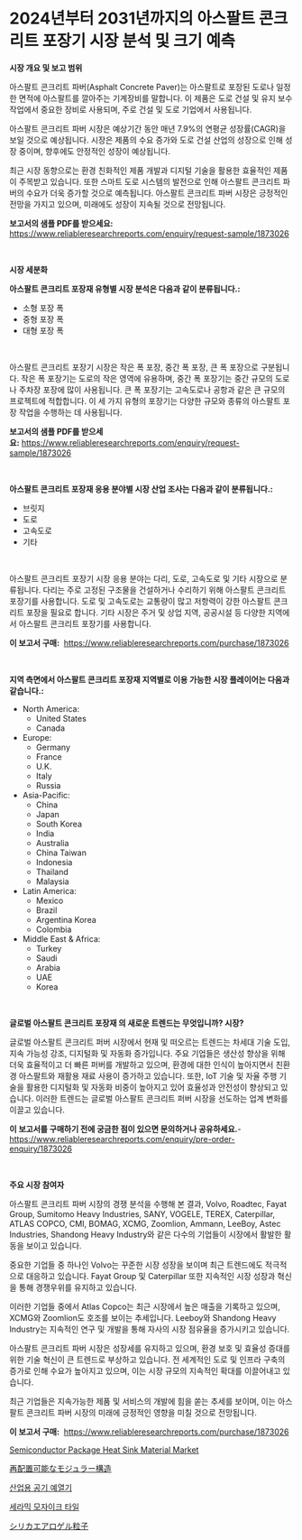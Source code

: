 <p><h1>2024년부터 2031년까지의 아스팔트 콘크리트 포장기 시장 분석 및 크기 예측</h1></p><p><strong>시장 개요 및 보고 범위</strong></p>
<p><p>아스팔트 콘크리트 파버(Asphalt Concrete Paver)는 아스팔트로 포장된 도로나 일정한 면적에 아스팔트를 깔아주는 기계장비를 말합니다. 이 제품은 도로 건설 및 유지 보수 작업에서 중요한 장비로 사용되며, 주로 건설 및 도로 기업에서 사용됩니다.</p><p>아스팔트 콘크리트 파버 시장은 예상기간 동안 매년 7.9%의 연평균 성장률(CAGR)을 보일 것으로 예상됩니다. 시장은 제품의 수요 증가와 도로 건설 산업의 성장으로 인해 성장 중이며, 향후에도 안정적인 성장이 예상됩니다.</p><p>최근 시장 동향으로는 환경 친화적인 제품 개발과 디지털 기술을 활용한 효율적인 제품이 주목받고 있습니다. 또한 스마트 도로 시스템의 발전으로 인해 아스팔트 콘크리트 파버의 수요가 더욱 증가할 것으로 예측됩니다. 아스팔트 콘크리트 파버 시장은 긍정적인 전망을 가지고 있으며, 미래에도 성장이 지속될 것으로 전망됩니다.</p></p>
<p><strong>보고서의 샘플 PDF를 받으세요:</strong> <a href="https://www.reliableresearchreports.com/enquiry/request-sample/1873026">https://www.reliableresearchreports.com/enquiry/request-sample/1873026</a></p>
<p>&nbsp;</p>
<p><strong>시장 세분화</strong></p>
<p><strong>아스팔트 콘크리트 포장재 유형별 시장 분석은 다음과 같이 분류됩니다.:</strong></p>
<p><ul><li>소형 포장 폭</li><li>중형 포장 폭</li><li>대형 포장 폭</li></ul></p>
<p>&nbsp;</p>
<p><p>아스팔트 콘크리트 포장기 시장은 작은 폭 포장, 중간 폭 포장, 큰 폭 포장으로 구분됩니다. 작은 폭 포장기는 도로의 작은 영역에 유용하며, 중간 폭 포장기는 중간 규모의 도로나 주차장 포장에 많이 사용됩니다. 큰 폭 포장기는 고속도로나 공항과 같은 큰 규모의 프로젝트에 적합합니다. 이 세 가지 유형의 포장기는 다양한 규모와 종류의 아스팔트 포장 작업을 수행하는 데 사용됩니다.</p></p>
<p><strong>보고서의 샘플 PDF를 받으세요:</strong>&nbsp;<a href="https://www.reliableresearchreports.com/enquiry/request-sample/1873026">https://www.reliableresearchreports.com/enquiry/request-sample/1873026</a></p>
<p>&nbsp;</p>
<p><strong> 아스팔트 콘크리트 포장재 응용 분야별 시장 산업 조사는 다음과 같이 분류됩니다.:</strong></p>
<p><ul><li>브릿지</li><li>도로</li><li>고속도로</li><li>기타</li></ul></p>
<p>&nbsp;</p>
<p><p>아스팔트 콘크리트 포장기 시장 응용 분야는 다리, 도로, 고속도로 및 기타 시장으로 분류됩니다. 다리는 주로 고정된 구조물을 건설하거나 수리하기 위해 아스팔트 콘크리트 포장기를 사용합니다. 도로 및 고속도로는 교통량이 많고 저항력이 강한 아스팔트 콘크리트 포장을 필요로 합니다. 기타 시장은 주거 및 상업 지역, 공공시설 등 다양한 지역에서 아스팔트 콘크리트 포장기를 사용합니다.</p></p>
<p><strong>이 보고서 구매:</strong>&nbsp; <a href="https://www.reliableresearchreports.com/purchase/1873026">https://www.reliableresearchreports.com/purchase/1873026</a></p>
<p>&nbsp;</p>
<p><strong>지역 측면에서 아스팔트 콘크리트 포장재 지역별로 이용 가능한 시장 플레이어는 다음과 같습니다.:</strong></p>
<p><ul>
    <li>
        North America:
        <ul>
            <li>United States</li>
            <li>Canada</li>
        </ul>
    </li>
    <li>
        Europe:
        <ul>
            <li>Germany</li>
            <li>France</li>
            <li>U.K.</li>
            <li>Italy</li>
            <li>Russia</li>
        </ul>
    </li>
    <li>
        Asia-Pacific:
        <ul>
            <li>China</li>
            <li>Japan</li>
            <li>South Korea</li>
            <li>India</li>
            <li>Australia</li>
            <li>China Taiwan</li>
            <li>Indonesia</li>
            <li>Thailand</li>
            <li>Malaysia</li>
        </ul>
    </li>
    <li>
        Latin America:
        <ul>
            <li>Mexico</li>
            <li>Brazil</li>
            <li>Argentina Korea</li>
            <li>Colombia</li>
        </ul>
    </li>
    <li>
        Middle East & Africa:
        <ul>
            <li>Turkey</li>
            <li>Saudi</li>
            <li>Arabia</li>
            <li>UAE</li>
            <li>Korea</li>
        </ul>
    </li>
    </ul></p>
<p>&nbsp;</p>
<p><strong>글로벌 아스팔트 콘크리트 포장재 의 새로운 트렌드는 무엇입니까? 시장?</strong></p>
<p><p>글로벌 아스팔트 콘크리트 퍼버 시장에서 현재 및 떠오르는 트렌드는 차세대 기술 도입, 지속 가능성 강조, 디지털화 및 자동화 증가입니다. 주요 기업들은 생산성 향상을 위해 더욱 효율적이고 더 빠른 퍼버를 개발하고 있으며, 환경에 대한 인식이 높아지면서 친환경 아스팔트와 재활용 재료 사용이 증가하고 있습니다. 또한, IoT 기술 및 자율 주행 기술을 활용한 디지털화 및 자동화 비중이 높아지고 있어 효율성과 안전성이 향상되고 있습니다. 이러한 트렌드는 글로벌 아스팔트 콘크리트 퍼버 시장을 선도하는 업계 변화를 이끌고 있습니다.</p></p>
<p><strong>이 보고서를 구매하기 전에 궁금한 점이 있으면 문의하거나 공유하세요.</strong>- <a href="https://www.reliableresearchreports.com/enquiry/pre-order-enquiry/1873026">https://www.reliableresearchreports.com/enquiry/pre-order-enquiry/1873026</a></p>
<p>&nbsp;</p>
<p><strong>주요 시장 참여자</strong></p>
<p><p>아스팔트 콘크리트 파버 시장의 경쟁 분석을 수행해 본 결과, Volvo, Roadtec, Fayat Group, Sumitomo Heavy Industries, SANY, VOGELE, TEREX, Caterpillar, ATLAS COPCO, CMI, BOMAG, XCMG, Zoomlion, Ammann, LeeBoy, Astec Industries, Shandong Heavy Industry와 같은 다수의 기업들이 시장에서 활발한 활동을 보이고 있습니다. </p><p>중요한 기업들 중 하나인 Volvo는 꾸준한 시장 성장을 보이며 최근 트렌드에도 적극적으로 대응하고 있습니다. Fayat Group 및 Caterpillar 또한 지속적인 시장 성장과 혁신을 통해 경쟁우위를 유지하고 있습니다.</p><p>이러한 기업들 중에서 Atlas Copco는 최근 시장에서 높은 매출을 기록하고 있으며, XCMG와 Zoomlion도 호조를 보이는 추세입니다. Leeboy와 Shandong Heavy Industry는 지속적인 연구 및 개발을 통해 자사의 시장 점유율을 증가시키고 있습니다.</p><p>아스팔트 콘크리트 파버 시장은 성장세를 유지하고 있으며, 환경 보호 및 효율성 증대를 위한 기술 혁신이 큰 트렌드로 부상하고 있습니다. 전 세계적인 도로 및 인프라 구축의 증가로 인해 수요가 높아지고 있으며, 이는 시장 규모의 지속적인 확대를 이끌어내고 있습니다.</p><p>최근 기업들은 지속가능한 제품 및 서비스의 개발에 힘을 쏟는 추세를 보이며, 이는 아스팔트 콘크리트 파버 시장의 미래에 긍정적인 영향을 미칠 것으로 전망됩니다.</p></p>
<p><strong>이 보고서 구매:</strong>&nbsp;&nbsp;<a href="https://www.reliableresearchreports.com/purchase/1873026">https://www.reliableresearchreports.com/purchase/1873026</a></p>
<p><p><a href="https://issuu.com/reportprime-2/docs/semiconductor-package-heat-sink-material-market-si">Semiconductor Package Heat Sink Material Market</a></p><p><a href="https://medium.com/@briaabshire64/%E5%86%8D%E9%85%8D%E7%BD%AE%E5%8F%AF%E8%83%BD%E3%81%AA%E3%83%A2%E3%82%B8%E3%83%A5%E3%83%A9%E3%83%BC%E5%BB%BA%E8%A8%AD%E5%B8%82%E5%A0%B4%E5%88%86%E6%9E%90-%E3%81%9D%E3%81%AE%E5%B9%B4%E9%96%93%E6%88%90%E9%95%B7%E7%8E%87-cagr-%E5%B8%82%E5%A0%B4%E3%82%BB%E3%82%B0%E3%83%A1%E3%83%B3%E3%83%86%E3%83%BC%E3%82%B7%E3%83%A7%E3%83%B3-%E3%81%8A%E3%82%88%E3%81%B3%E3%82%B0%E3%83%AD%E3%83%BC%E3%83%90%E3%83%AB%E7%94%A3%E6%A5%AD%E6%A6%82%E8%A6%81-ad53d508730a">再配置可能なモジュラー構造</a></p><p><a href="https://github.com/crfsywufhm81415/Market-Research-Report-List-1/blob/main/93318352492.md">산업용 공기 예열기</a></p><p><a href="https://medium.com/@percyhagernes9778/%EC%84%B8%EB%9D%BC%EB%AF%B9-%EB%AA%A8%EC%9E%90%EC%9D%B4%ED%81%AC-%ED%83%80%EC%9D%BC-%EC%8B%9C%EC%9E%A5-%EC%A2%85%EB%A5%98-%EC%9D%91%EC%9A%A9-%EB%B0%8F-%EC%A7%80%EB%A6%AC%EC%97%90-%EB%8C%80%ED%95%9C-%EC%A2%85%ED%95%A9-%ED%8F%89%EA%B0%80-2479a0969697">세라믹 모자이크 타일</a></p><p><a href="https://github.com/cnnriuez22368/Market-Research-Report-List-1/blob/main/90821402861.md">シリカエアロゲル粒子</a></p></p>
